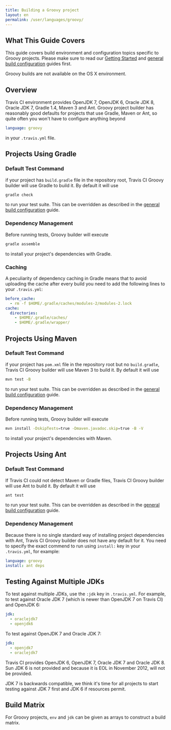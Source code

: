 ```yaml
---
title: Building a Groovy project
layout: en
permalink: /user/languages/groovy/
---
```


## What This Guide Covers

This guide covers build environment and configuration topics specific to Groovy
projects. Please make sure to read our [Getting
Started](/user/getting-started/) and [general build
configuration](/user/customizing-the-build/) guides first.

Groovy builds are not available on the OS X environment.

<div id="toc"></div>

## Overview

Travis CI environment provides OpenJDK 7, OpenJDK 6, Oracle JDK 8, Oracle JDK 7, Gradle 1.4, Maven 3 and Ant. Groovy project builder has reasonably good defaults for
projects that use Gradle, Maven or Ant, so quite often you won't have to configure anything beyond

```yaml
language: groovy
```

in your `.travis.yml` file.

## Projects Using Gradle

### Default Test Command

if your project has `build.gradle` file in the repository root, Travis CI Groovy builder will use Gradle to build it. By default it will use

```bash
gradle check
```

to run your test suite. This can be overridden as described in the [general build configuration](/user/customizing-the-build/) guide.

### Dependency Management

Before running tests, Groovy builder will execute

```bash
gradle assemble
```

to install your project's dependencies with Gradle.

### Caching

A peculiarity of dependency caching in Gradle means that to avoid uploading the cache after every build you need to add the following lines to your `.travis.yml`:

```yaml
before_cache:
  - rm -f $HOME/.gradle/caches/modules-2/modules-2.lock
cache:
  directories:
    - $HOME/.gradle/caches/
    - $HOME/.gradle/wrapper/
```

## Projects Using Maven

### Default Test Command

if your project has `pom.xml` file in the repository root but no `build.gradle`, Travis CI Groovy builder will use Maven 3 to build it. By default it will use

```bash
mvn test -B
```

to run your test suite. This can be overridden as described in the [general build configuration](/user/customizing-the-build/) guide.

### Dependency Management

Before running tests, Groovy builder will execute

```bash
mvn install -DskipTests=true -Dmaven.javadoc.skip=true -B -V
```

to install your project's dependencies with Maven.

## Projects Using Ant

### Default Test Command

If Travis CI could not detect Maven or Gradle files, Travis CI Groovy builder will use Ant to build it. By default it will use

```bash
ant test
```

to run your test suite. This can be overridden as described in the [general build configuration](/user/customizing-the-build/) guide.

### Dependency Management

Because there is no single standard way of installing project dependencies with Ant, Travis CI Groovy builder does not have any default for it. You need to specify the exact commend to run using `install:` key in your `.travis.yml`, for example:

```yaml
language: groovy
install: ant deps
```

## Testing Against Multiple JDKs

To test against multiple JDKs, use the `:jdk` key in `.travis.yml`. For example, to test against Oracle JDK 7 (which is newer than OpenJDK 7 on Travis CI) and OpenJDK 6:

```yaml
jdk:
  - oraclejdk7
  - openjdk6
```

To test against OpenJDK 7 and Oracle JDK 7:

```yaml
jdk:
  - openjdk7
  - oraclejdk7
```

Travis CI provides OpenJDK 6, OpenJDK 7, Oracle JDK 7 and Oracle JDK 8. Sun JDK 6 is not provided and because it is EOL in November 2012,
will not be provided.

JDK 7 is backwards compatible, we think it's time for all projects to start testing against JDK 7 first and JDK 6 if resources permit.

## Build Matrix

For Groovy projects, `env` and `jdk` can be given as arrays
to construct a build matrix.
